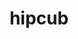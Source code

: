 ---
title: "hipcub"
layout: cache
categories: [package, develop]
meta: {"versions": ["6.1.2"], "compilers": ["gcc@=11.4.0"], "oss": ["ubuntu22.04"], "platforms": ["linux"], "targets": ["x86_64_v3"], "stacks": ["ml-linux-x86_64-rocm", "root"], "num_specs": 8, "num_specs_by_stack": {"root": 8, "ml-linux-x86_64-rocm": 8}}
spec_details: [{"hash": "iao7ytnazdhphkkdszsbywkdrmdqulvu", "compiler": "gcc@=11.4.0", "versions": ["6.1.2"], "os": "ubuntu22.04", "platform": "linux", "target": "x86_64_v3", "variants": ["amdgpu_target=gfx90a", "~asan", "build_system=cmake", "build_type=Release", "~cuda", "generator=make", "~ipo", "+rocm"], "stacks": ["root", "ml-linux-x86_64-rocm"], "size": "-", "tarball": "https://binaries.spack.io/develop/build_cache/linux-ubuntu22.04-x86_64_v3/gcc-11.4.0/hipcub-6.1.2/linux-ubuntu22.04-x86_64_v3-gcc-11.4.0-hipcub-6.1.2-iao7ytnazdhphkkdszsbywkdrmdqulvu.spack"}, {"hash": "beplqrfszlz7zobvm4zcnrzqeibi7r7w", "compiler": "gcc@=11.4.0", "versions": ["6.1.2"], "os": "ubuntu22.04", "platform": "linux", "target": "x86_64_v3", "variants": ["amdgpu_target=gfx90a", "~asan", "build_system=cmake", "build_type=Release", "~cuda", "generator=make", "~ipo", "+rocm"], "stacks": ["root", "ml-linux-x86_64-rocm"], "size": "-", "tarball": "https://binaries.spack.io/develop/build_cache/linux-ubuntu22.04-x86_64_v3/gcc-11.4.0/hipcub-6.1.2/linux-ubuntu22.04-x86_64_v3-gcc-11.4.0-hipcub-6.1.2-beplqrfszlz7zobvm4zcnrzqeibi7r7w.spack"}, {"hash": "v2qa3gd6uwlznacucizy42bgdu4mf5s4", "compiler": "gcc@=11.4.0", "versions": ["6.1.2"], "os": "ubuntu22.04", "platform": "linux", "target": "x86_64_v3", "variants": ["amdgpu_target=gfx90a", "~asan", "build_system=cmake", "build_type=Release", "~cuda", "generator=make", "~ipo", "+rocm"], "stacks": ["root", "ml-linux-x86_64-rocm"], "size": "-", "tarball": "https://binaries.spack.io/develop/build_cache/linux-ubuntu22.04-x86_64_v3/gcc-11.4.0/hipcub-6.1.2/linux-ubuntu22.04-x86_64_v3-gcc-11.4.0-hipcub-6.1.2-v2qa3gd6uwlznacucizy42bgdu4mf5s4.spack"}, {"hash": "mzwrsm4aojmnmvrnwrquo52bk5hst6pt", "compiler": "gcc@=11.4.0", "versions": ["6.1.2"], "os": "ubuntu22.04", "platform": "linux", "target": "x86_64_v3", "variants": ["amdgpu_target=gfx90a", "~asan", "build_system=cmake", "build_type=Release", "~cuda", "generator=make", "~ipo", "+rocm"], "stacks": ["root", "ml-linux-x86_64-rocm"], "size": "-", "tarball": "https://binaries.spack.io/develop/build_cache/linux-ubuntu22.04-x86_64_v3/gcc-11.4.0/hipcub-6.1.2/linux-ubuntu22.04-x86_64_v3-gcc-11.4.0-hipcub-6.1.2-mzwrsm4aojmnmvrnwrquo52bk5hst6pt.spack"}, {"hash": "hkfnd7jypoxsx5k7qyerwk2566kdkupv", "compiler": "gcc@=11.4.0", "versions": ["6.1.2"], "os": "ubuntu22.04", "platform": "linux", "target": "x86_64_v3", "variants": ["amdgpu_target=gfx90a", "~asan", "build_system=cmake", "build_type=Release", "~cuda", "generator=make", "~ipo", "+rocm"], "stacks": ["root", "ml-linux-x86_64-rocm"], "size": "-", "tarball": "https://binaries.spack.io/develop/build_cache/linux-ubuntu22.04-x86_64_v3/gcc-11.4.0/hipcub-6.1.2/linux-ubuntu22.04-x86_64_v3-gcc-11.4.0-hipcub-6.1.2-hkfnd7jypoxsx5k7qyerwk2566kdkupv.spack"}, {"hash": "xqisoqteeh2hcefyizzp6lgqdqyfpebx", "compiler": "gcc@=11.4.0", "versions": ["6.1.2"], "os": "ubuntu22.04", "platform": "linux", "target": "x86_64_v3", "variants": ["amdgpu_target=gfx90a", "~asan", "build_system=cmake", "build_type=Release", "~cuda", "generator=make", "~ipo", "+rocm"], "stacks": ["root", "ml-linux-x86_64-rocm"], "size": "-", "tarball": "https://binaries.spack.io/develop/build_cache/linux-ubuntu22.04-x86_64_v3/gcc-11.4.0/hipcub-6.1.2/linux-ubuntu22.04-x86_64_v3-gcc-11.4.0-hipcub-6.1.2-xqisoqteeh2hcefyizzp6lgqdqyfpebx.spack"}, {"hash": "tfgtccumweit5zevzsdlobriq62qj4l7", "compiler": "gcc@=11.4.0", "versions": ["6.1.2"], "os": "ubuntu22.04", "platform": "linux", "target": "x86_64_v3", "variants": ["amdgpu_target=gfx90a", "~asan", "build_system=cmake", "build_type=Release", "~cuda", "generator=make", "~ipo", "+rocm"], "stacks": ["root", "ml-linux-x86_64-rocm"], "size": "-", "tarball": "https://binaries.spack.io/develop/build_cache/linux-ubuntu22.04-x86_64_v3/gcc-11.4.0/hipcub-6.1.2/linux-ubuntu22.04-x86_64_v3-gcc-11.4.0-hipcub-6.1.2-tfgtccumweit5zevzsdlobriq62qj4l7.spack"}, {"hash": "wjfil3fpuqzyl2ctrziwhfgupqqnric5", "compiler": "gcc@=11.4.0", "versions": ["6.1.2"], "os": "ubuntu22.04", "platform": "linux", "target": "x86_64_v3", "variants": ["amdgpu_target=gfx90a", "~asan", "build_system=cmake", "build_type=Release", "~cuda", "generator=make", "~ipo", "+rocm"], "stacks": ["root", "ml-linux-x86_64-rocm"], "size": "-", "tarball": "https://binaries.spack.io/develop/build_cache/linux-ubuntu22.04-x86_64_v3/gcc-11.4.0/hipcub-6.1.2/linux-ubuntu22.04-x86_64_v3-gcc-11.4.0-hipcub-6.1.2-wjfil3fpuqzyl2ctrziwhfgupqqnric5.spack"}]
---